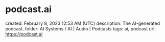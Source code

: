 # podcast.ai

created: February 8, 2023 12:53 AM (UTC)
description: The AI-generated podcast.
folder: AI Systems / AI | Audio | Podcasts
tags: ai, podcast
url: https://podcast.ai